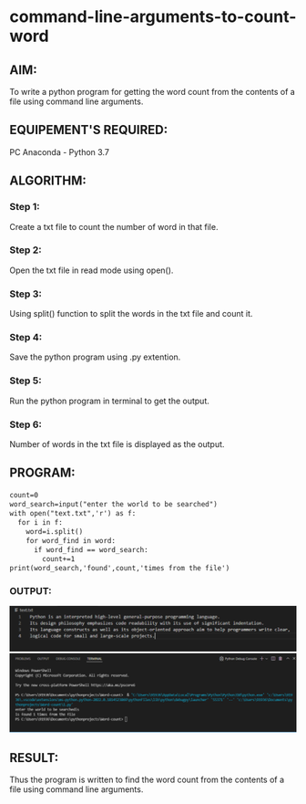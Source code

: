 # command-line-arguments-to-count-word
## AIM:
To write a python program for getting the word count from the contents of a file using command line arguments.
## EQUIPEMENT'S REQUIRED: 
PC
Anaconda - Python 3.7
## ALGORITHM: 
### Step 1:
Create a txt file to count the number of word in that file.

### Step 2: 
 Open the txt file in read mode using open().
### Step 3: 
Using split() function to split the words in the txt file and count it.

### Step 4:  
Save the python program using .py extention.

### Step 5: 
Run the python program in terminal to get the output.

### Step 6: 
Number of words in the txt file is displayed as the output.

## PROGRAM:
~~~
count=0
word_search=input("enter the world to be searched")
with open("text.txt",'r') as f:
  for i in f:
    word=i.split()
    for word_find in word:
      if word_find == word_search:
        count+=1
print(word_search,'found',count,'times from the file')
~~~

### OUTPUT:
![output](txt_file.png)
![output](txt_file(1).png)




## RESULT:
Thus the program is written to find the word count from the contents of a file using command line arguments.
